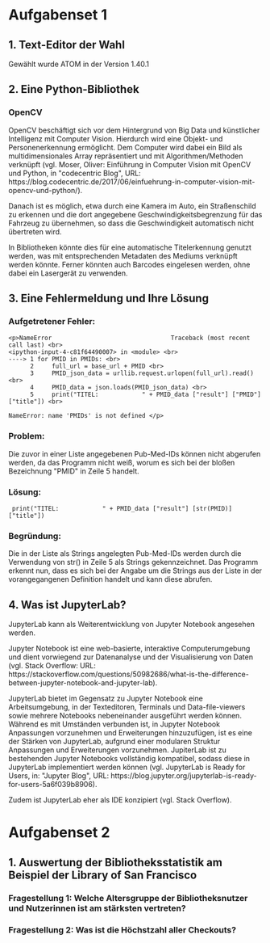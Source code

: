 # Aufgabenset 1

## 1. Text-Editor der Wahl

Gewählt wurde ATOM in der Version 1.40.1

## 2. Eine Python-Bibliothek

### OpenCV
<p>OpenCV beschäftigt sich vor dem Hintergrund von Big Data und künstlicher Intelligenz mit Computer Vision. Hierdurch wird eine Objekt- und Personenerkennung ermöglicht. Dem Computer wird dabei ein Bild als multidimensionales Array repräsentiert und mit Algorithmen/Methoden verknüpft (vgl. Moser, Oliver: Einführung in Computer Vision mit OpenCV und Python, in "codecentric Blog", URL: https://blog.codecentric.de/2017/06/einfuehrung-in-computer-vision-mit-opencv-und-python/).</p>
<p>Danach ist es möglich, etwa durch eine Kamera im Auto, ein Straßenschild zu erkennen und die dort angegebene Geschwindigkeitsbegrenzung für das Fahrzeug zu übernehmen, so dass die Geschwindigkeit automatisch nicht übertreten wird.</p>
<p>In Bibliotheken könnte dies für eine automatische Titelerkennung genutzt werden, was mit entsprechenden Metadaten des Mediums verknüpft werden könnte. Ferner könnten auch Barcodes eingelesen werden, ohne dabei ein Lasergerät zu verwenden.</p>

## 3. Eine Fehlermeldung und Ihre Lösung

### Aufgetretener Fehler:
``` 
<p>NameError                                 Traceback (most recent call last) <br>
<ipython-input-4-c81f64490007> in <module> <br>
----> 1 for PMID in PMIDs: <br>
      2     full_url = base_url + PMID <br>
      3     PMID_json_data = urllib.request.urlopen(full_url).read() <br>
      4     PMID_data = json.loads(PMID_json_data) <br>
      5     print("TITEL:            " + PMID_data ["result"] ["PMID"]["title"]) <br>

NameError: name 'PMIDs' is not defined </p>
``` 
### Problem:

Die zuvor in einer Liste angegebenen Pub-Med-IDs können nicht abgerufen werden, da das Programm nicht weiß, worum es sich bei der bloßen Bezeichnung "PMID" in Zeile 5 handelt.

### Lösung:
``` 
 print("TITEL:            " + PMID_data ["result"] [str(PMID)]["title"])
``` 
### Begründung:

Die in der Liste als Strings angelegten Pub-Med-IDs werden durch die Verwendung von str() in Zeile 5 als Strings gekennzeichnet. Das Programm erkennt nun, dass es sich bei der Angabe um die Strings aus der Liste in der vorangegangenen Definition handelt und kann diese abrufen.

## 4. Was ist JupyterLab?

<p>JupyterLab kann als Weiterentwicklung von Jupyter Notebook angesehen werden.</p>

<p>Jupyter Notebook ist eine web-basierte, interaktive Computerumgebung und dient vorwiegend zur Datenanalyse und der Visualisierung von Daten (vgl. Stack Overflow: URL: https://stackoverflow.com/questions/50982686/what-is-the-difference-between-jupyter-notebook-and-jupyter-lab).</p>

<p>JupyterLab bietet im Gegensatz zu Jupyter Notebook eine Arbeitsumgebung, in der Texteditoren, Terminals und Data-file-viewers sowie mehrere Notebooks nebeneinander ausgeführt werden können. Während es mit Umständen verbunden ist, in Jupyter Notebook Anpassungen vorzunehmen und Erweiterungen hinzuzufügen, ist es eine der Stärken von JupyterLab, aufgrund einer modularen Struktur Anpassungen und Erweiterungen vorzunehmen.
JupiterLab ist zu bestehenden Jupyter Notebooks vollständig kompatibel, sodass diese in JupyterLab implementiert werden können (vgl. JupyterLab is Ready for Users, in: "Jupyter Blog", URL: https://blog.jupyter.org/jupyterlab-is-ready-for-users-5a6f039b8906).</p>

Zudem ist JupyterLab eher als IDE konzipiert (vgl. Stack Overflow).

# Aufgabenset 2

## 1. Auswertung der Bibliotheksstatistik am Beispiel der Library of San Francisco

### Fragestellung 1: Welche Altersgruppe der Bibliotheksnutzer und Nutzerinnen ist am stärksten vertreten?

### Fragestellung 2: Was ist die Höchstzahl aller Checkouts?
